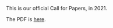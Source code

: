 This is our official Call for Papers, in 2021.

The PDF is [here](https://github.com/yegor256/iccq.github.io/raw/pdf/iccq-cfp-2021.pdf).
